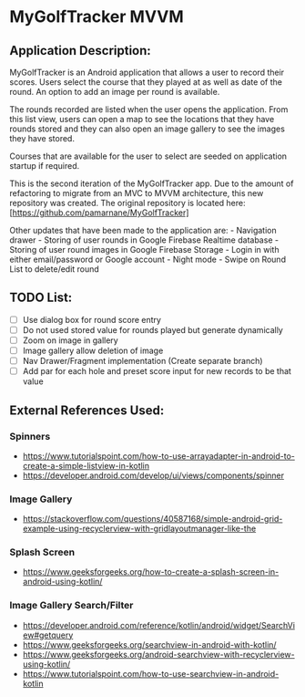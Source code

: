 # MyGolfTracker MVVM

## Application Description:

MyGolfTracker is an Android application that allows a user to record their scores. Users select the course that they played at as well as date of the round.
An option to add an image per round is available.

The rounds recorded are listed when the user opens the application. From this list view, users can open a map to see the locations that they have rounds stored and they can also open an image gallery to see the images they have stored.

Courses that are available for the user to select are seeded on application startup if required.

This is the second iteration of the MyGolfTracker app. Due to the amount of refactoring to migrate from an MVC to MVVM architecture, this new repository was created.
The original repository is located here: [https://github.com/pamarnane/MyGolfTracker]

Other updates that have been made to the application are:
    - Navigation drawer 
    - Storing of user rounds in Google Firebase Realtime database
    - Storing of user round images in Google Firebase Storage
    - Login in with either email/password or Google account
    - Night mode
    - Swipe on Round List to delete/edit round


## TODO List:
- [ ] Use dialog box for round score entry
- [ ] Do not used stored value for rounds played but generate dynamically
- [ ] Zoom on image in gallery
- [ ] Image gallery allow deletion of image
- [ ] Nav Drawer/Fragment implementation (Create separate branch)
- [ ] Add par for each hole and preset score input for new records to be that value

## External References Used:
### Spinners
- https://www.tutorialspoint.com/how-to-use-arrayadapter-in-android-to-create-a-simple-listview-in-kotlin
- https://developer.android.com/develop/ui/views/components/spinner

### Image Gallery
- https://stackoverflow.com/questions/40587168/simple-android-grid-example-using-recyclerview-with-gridlayoutmanager-like-the

### Splash Screen
- https://www.geeksforgeeks.org/how-to-create-a-splash-screen-in-android-using-kotlin/

### Image Gallery Search/Filter
- https://developer.android.com/reference/kotlin/android/widget/SearchView#getquery
- https://www.geeksforgeeks.org/searchview-in-android-with-kotlin/
- https://www.geeksforgeeks.org/android-searchview-with-recyclerview-using-kotlin/
- https://www.tutorialspoint.com/how-to-use-searchview-in-android-kotlin
